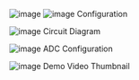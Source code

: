 ![image](https://user-images.githubusercontent.com/113822588/204129655-5126ce23-b890-43bf-98eb-ff34169dbd24.png)
![image](https://user-images.githubusercontent.com/113822588/204827380-ca9d4247-df3f-4430-b8a8-c2e35a8fcae7.png)
Configuration

![image](https://user-images.githubusercontent.com/113822588/204135589-6bde2554-85d5-467c-abe9-9bfadd8c725e.png)
Circuit Diagram

![image](https://user-images.githubusercontent.com/113822588/204138126-48227397-0763-4d95-8159-736bb45b0498.png)
ADC Configuration

![image](https://user-images.githubusercontent.com/113822588/204838701-23d29add-ed65-401b-8c33-7bdcd0f7b7ac.png)
Demo Video Thumbnail
